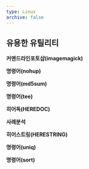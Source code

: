 ```yaml
---
type: Linux
archive: false
---
```

## 유용한 유틸리티

**커맨드라인포토샵(imagemagick)**

**명령어(nohup)**

**명령어(md5sum)**

**명령어(tee)**

**히어독(HEREDOC)**

**사례분석**

**히어스트링(HERESTRING)**

**명령어(uniq)**

**명령어(sort)**